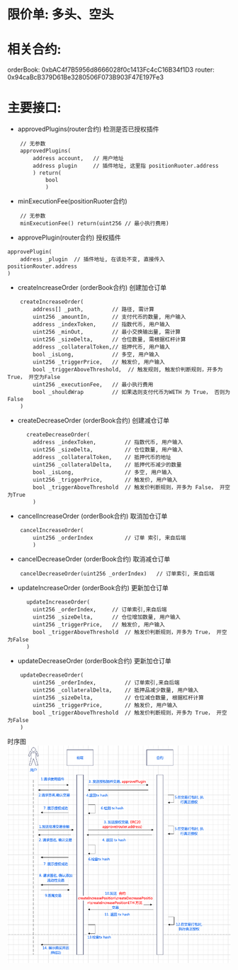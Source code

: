 # 限价单: 多头、空头
# 相关合约: 
orderBook: 0xbAC4f7B5956d8666028f0c1413Fc4cC16B34f1D3
router: 0x94caBcB379D61Be3280506F073B903F47E197Fe3

# 主要接口:
  - approvedPlugins(router合约) 检测是否已授权插件
```
    // 无参数
    approvedPlugins(
        address account,   // 用户地址
        address plugin     // 插件地址, 这里指 positionRuoter.address
        ) return(
            bool
            )
```

  - minExecutionFee(positionRuoter合约)
```
    // 无参数
    minExecutionFee() return(uint256 // 最小执行费用)
```

  - approvePlugin(router合约)   授权插件
```
approvePlugin(
    address _plugin  // 插件地址, 在该处不变, 直接传入 positionRouter.address
)
```

  - createIncreaseOrder (orderBook合约) 创建加仓订单
``` 
    createIncreaseOrder(
        address[] _path,         // 路径, 需计算
        uint256 _amountIn,       // 支付代币的数量, 用户输入
        address _indexToken,     // 指数代币, 用户输入
        uint256 _minOut,         // 最小交换输出量, 需计算
        uint256 _sizeDelta,      // 仓位数量, 需根据杠杆计算
        address _collateralToken,// 抵押代币, 用户输入
        bool _isLong,            // 多空, 用户输入
        uint256 _triggerPrice,   // 触发价, 用户输入
        bool _triggerAboveThreshold,  // 触发规则, 触发价判断规则，开多为 True， 开空为False
        uint256 _executionFee,   // 最小执行费用
        bool _shouldWrap         // 如果选则支付代币为WETH 为 True， 否则为 False
    )
```

  - createDecreaseOrder (orderBook合约) 创建减仓订单
```
      createDecreaseOrder(
        address _indexToken,         // 指数代币, 用户输入
        uint256 _sizeDelta,          // 仓位数量, 用户输入
        address _collateralToken,    // 抵押代币的地址
        uint256 _collateralDelta,    // 抵押代币减少的数量
        bool _isLong,                // 多空, 用户输入
        uint256 _triggerPrice,       // 触发价, 用户输入
        bool _triggerAboveThreshold  // 触发价判断规则，开多为 False， 开空为True
        )
```

  - cancelIncreaseOrder (orderBook合约) 取消加仓订单
```  
    cancelIncreaseOrder(
        uint256 _orderIndex          // 订单 索引, 来自后端
        )
```

  - cancelDecreaseOrder (orderBook合约) 取消减仓订单
```
    cancelDecreaseOrder(uint256 _orderIndex)   // 订单索引, 来自后端
```

  - updateIncreaseOrder (orderBook合约) 更新加仓订单
```
      updateIncreaseOrder(
        uint256 _orderIndex,     // 订单索引,来自后端
        uint256 _sizeDelta,      // 仓位增加数量, 用户输入
        uint256 _triggerPrice,   // 触发价, 用户输入
        bool _triggerAboveThreshold  // 触发价判断规则，开多为 True， 开空为False
      )
```

  - updateDecreaseOrder (orderBook合约) 更新加仓订单
```
    updateDecreaseOrder(
        uint256 _orderIndex,         // 订单索引,来自后端
        uint256 _collateralDelta,    // 抵押品减少数量, 用户输入
        uint256 _sizeDelta,          // 仓位减仓数量, 根据杠杆计算
        uint256 _triggerPrice,       // 触发价, 用户输入
        bool _triggerAboveThreshold  // 触发价判断规则，开多为 True， 开空为False
    ) 
```

时序图
![Alt text](./imgs/marketOrder.png)